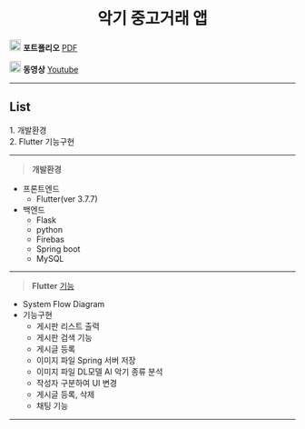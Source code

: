 <center><h1> 악기 중고거래 앱 </h1> </center>

<img src =https://upload.wikimedia.org/wikipedia/commons/thumb/8/87/PDF_file_icon.svg/1667px-PDF_file_icon.svg.png width = 20,m height = 20 > **포트폴리오**  [PDF](https://github.com/vxornjs11/DL.Replay/blob/ParkTK/PDF/3조%20DL%20Flutter%20Project%20-%20Replay.pdf)

<img src =https://cdn-icons-png.flaticon.com/512/1384/1384060.png width = 20,m height = 20 > **동영상** [Youtube](https://youtu.be/8RAT5XBvUno)


___


<h2>List</h2>
1. 개발환경 <br>
2. Flutter 기능구현
  
___

>**개발환경**
- 프론트엔드
  - Flutter(ver 3.7.7)
- 백엔드 
  - Flask
  - python
  - Firebas
  - Spring boot
  - MySQL
___

> **Flutter** [기능]()
- System Flow Diagram
- 기능구현
  - 게시판 리스트 출력
  - 게시판 검색 기능
  - 게시글 등록
  - 이미지 파일 Spring 서버 저장
  - 이미지 파일 DL모델 AI 악기 종류 분석
  - 작성자 구분하여 UI 변경
  - 게시글 등록, 삭제
  - 채팅 기능
___
